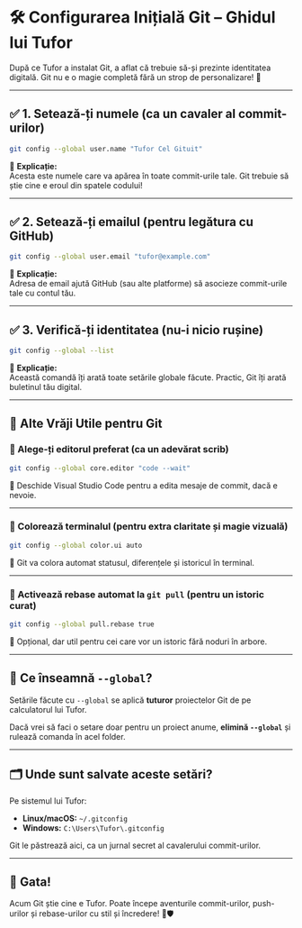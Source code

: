 
# 🛠️ Configurarea Inițială Git – Ghidul lui Tufor

După ce Tufor a instalat Git, a aflat că trebuie să-și prezinte identitatea digitală. Git nu e o magie completă fără un strop de personalizare! 🎩

---

## ✅ 1. Setează-ți numele (ca un cavaler al commit-urilor)

```bash
git config --global user.name "Tufor Cel Gituit"
```

📝 **Explicație:**  
Acesta este numele care va apărea în toate commit-urile tale. Git trebuie să știe cine e eroul din spatele codului!

---

## ✅ 2. Setează-ți emailul (pentru legătura cu GitHub)

```bash
git config --global user.email "tufor@example.com"
```

📝 **Explicație:**  
Adresa de email ajută GitHub (sau alte platforme) să asocieze commit-urile tale cu contul tău.

---

## ✅ 3. Verifică-ți identitatea (nu-i nicio rușine)

```bash
git config --global --list
```

📝 **Explicație:**  
Această comandă îți arată toate setările globale făcute. Practic, Git îți arată buletinul tău digital.

---

## 🔧 Alte Vrăji Utile pentru Git

### 🔹 Alege-ți editorul preferat (ca un adevărat scrib)

```bash
git config --global core.editor "code --wait"
```

📝 Deschide Visual Studio Code pentru a edita mesaje de commit, dacă e nevoie.

---

### 🔹 Colorează terminalul (pentru extra claritate și magie vizuală)

```bash
git config --global color.ui auto
```

📝 Git va colora automat statusul, diferențele și istoricul în terminal.

---

### 🔹 Activează rebase automat la `git pull` (pentru un istoric curat)

```bash
git config --global pull.rebase true
```

📝 Opțional, dar util pentru cei care vor un istoric fără noduri în arbore.

---

## 📁 Ce înseamnă `--global`?

Setările făcute cu `--global` se aplică **tuturor** proiectelor Git de pe calculatorul lui Tufor.

Dacă vrei să faci o setare doar pentru un proiect anume, **elimină `--global`** și rulează comanda în acel folder.

---

## 🗂️ Unde sunt salvate aceste setări?

Pe sistemul lui Tufor:

- **Linux/macOS:** `~/.gitconfig`
- **Windows:** `C:\Users\Tufor\.gitconfig`

Git le păstrează aici, ca un jurnal secret al cavalerului commit-urilor.

---

## 🎉 Gata!

Acum Git știe cine e Tufor. Poate începe aventurile commit-urilor, push-urilor și rebase-urilor cu stil și încredere! 🧠🛡️